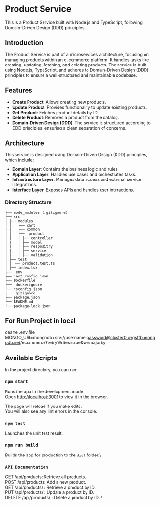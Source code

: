 # Product Service

This is a Product Service built with Node.js and TypeScript, following Domain-Driven Design (DDD) principles.

## Introduction

The Product Service is part of a microservices architecture, focusing on managing products within an e-commerce platform. It handles tasks like creating, updating, fetching, and deleting products. The service is built using Node.js, TypeScript, and adheres to Domain-Driven Design (DDD) principles to ensure a well-structured and maintainable codebase.

## Features

- **Create Product**: Allows creating new products.
- **Update Product**: Provides functionality to update existing products.
- **Get Product**: Fetches product details by ID.
- **Delete Product**: Removes a product from the catalog.
- **Domain-Driven Design (DDD)**: The service is structured according to DDD principles, ensuring a clean separation of concerns.

## Architecture

This service is designed using Domain-Driven Design (DDD) principles, which include:

- **Domain Layer**: Contains the business logic and rules.
- **Application Layer**: Handles use cases and orchestrates tasks.
- **Infrastructure Layer**: Manages data access and external service integrations.
- **Interface Layer**: Exposes APIs and handles user interactions.

### Directory Structure
```
├── node_modules (.gitignore)
├── src
│ ├── modules
│ │ │ ├── cart
| | | ├── common
│ │ │ ├──  product
│ | | │ ├── controller
│ | | │ ├── model
│ | | │ ├── respositry
│ | | │ ├── service
│ | | │ ├── validation
│ ├── test
│ │ └── product.test.ts
│ ├── index.tsx
├── .env
├── jest.config.json
├── Dockerfile
├── .dockerignore
└── tsconfig.json
├── .gitignore
├── package.json
└── README.md
└── package-lock.json
```

## For Run Project in local
cearte .env file 
MONGO_URI=mongodb+srv://username:password@cluster0.ovgstfb.mongodb.net/ecommerce?retryWrites=true&w=majority

## Available Scripts

In the project directory, you can run:

### `npm start`

Runs the app in the development mode.\
Open [http://localhost:3001](http://localhost:3001) to view it in the browser.

The page will reload if you make edits.\
You will also see any lint errors in the console.

### `npm test`

Launches the unit test result.

### `npm run build`

Builds the app for production to the `dist` folder.\

### `API Documentation`

GET /api/products: Retrieve all products. \
POST /api/products: Add a new product. \
GET /api/products/ 
: Retrieve a product by ID. \
PUT /api/products/
: Update a product by ID. \
DELETE /api/products/
: Delete a product by ID. \

